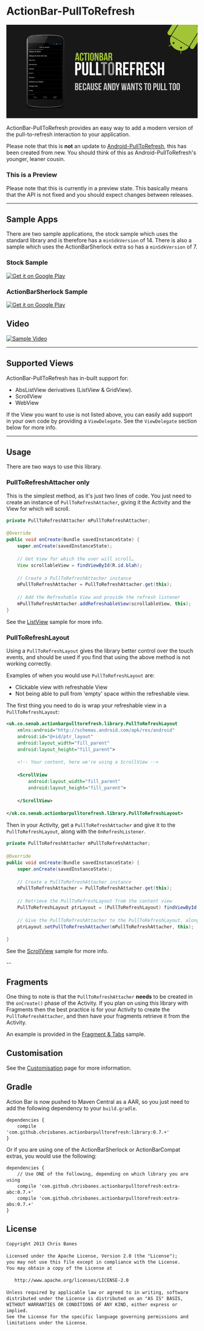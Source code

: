 # ActionBar-PullToRefresh

![ActionBar-PullToRefresh](https://github.com/chrisbanes/ActionBar-PullToRefresh/raw/master/header.png)

ActionBar-PullToRefresh provides an easy way to add a modern version of the pull-to-refresh interaction to your application.

Please note that this is __not__ an update to [Android-PullToRefresh](https://github.com/chrisbanes/Android-PullToRefresh), this has been created from new. You should think of this as Android-PullToRefresh's younger, leaner cousin.

### This is a Preview
Please note that this is currently in a preview state. This basically means that the API is not fixed and you should expect changes between releases.

---

## Sample Apps

There are two sample applications, the stock sample which uses the standard library and is therefore has a `minSdkVersion` of 14. There is also a sample which uses the ActionBarSherlock extra so has a `minSdkVersion` of 7.

### Stock Sample
[![Get it on Google Play](http://www.android.com/images/brand/get_it_on_play_logo_small.png)](http://play.google.com/store/apps/details?id=uk.co.senab.actionbarpulltorefresh.samples.stock)

### ActionBarSherlock Sample
[![Get it on Google Play](http://www.android.com/images/brand/get_it_on_play_logo_small.png)](http://play.google.com/store/apps/details?id=uk.co.senab.actionbarpulltorefresh.samples.actionbarsherlock)

## Video

[![Sample Video](http://img.youtube.com/vi/YOYtPF-4RPg/0.jpg)](https://www.youtube.com/watch?v=YOYtPF-4RPg)

---

## Supported Views

ActionBar-PullToRefresh has in-built support for:

 * AbsListView derivatives (ListView & GridView).
 * ScrollView
 * WebView

If the View you want to use is not listed above, you can easily add support in your own code by providing a `ViewDelegate`. See the `ViewDelegate` section below for more info.

---

## Usage

There are two ways to use this library.

### PullToRefreshAttacher only

This is the simplest method, as it's just two lines of code. You just need to create an instance of `PullToRefreshAttacher`, giving it the Activity and the View for which will scroll.

``` java
private PullToRefreshAttacher mPullToRefreshAttacher;

@Override
public void onCreate(Bundle savedInstanceState) {
    super.onCreate(savedInstanceState);
        
    // Get View for which the user will scroll…
    View scrollableView = findViewById(R.id.blah); 

    // Create a PullToRefreshAttacher instance
    mPullToRefreshAttacher = PullToRefreshAttacher.get(this);

    // Add the Refreshable View and provide the refresh listener
    mPullToRefreshAttacher.addRefreshableView(scrollableView, this);
}
```
See the [ListView](samples/stock/src/uk/co/senab/actionbarpulltorefresh/samples/stock/ListViewActivity.java) sample for more info.

### PullToRefreshLayout

Using a `PullToRefreshLayout` gives the library better control over the touch events, and should be used if you find that using the above method is not working correctly.

Examples of when you would use `PullToRefreshLayout` are:

* Clickable view with refreshable View
* Not being able to pull from 'empty' space within the refreshable view.

The first thing you need to do is wrap your refreshable view in a `PullToRefreshLayout`:

```xml
<uk.co.senab.actionbarpulltorefresh.library.PullToRefreshLayout
    xmlns:android="http://schemas.android.com/apk/res/android"
    android:id="@+id/ptr_layout"
    android:layout_width="fill_parent"
    android:layout_height="fill_parent">
    
    <!-- Your content, here we're using a ScrollView -->

    <ScrollView
        android:layout_width="fill_parent"
        android:layout_height="fill_parent">
            
    </ScrollView>

</uk.co.senab.actionbarpulltorefresh.library.PullToRefreshLayout>
```

Then in your Activity, get a `PullToRefreshAttacher` and give it to the `PullToRefreshLayout`, along with the `OnRefreshListener`.

``` java
private PullToRefreshAttacher mPullToRefreshAttacher;

@Override
public void onCreate(Bundle savedInstanceState) {
    super.onCreate(savedInstanceState);
        
    // Create a PullToRefreshAttacher instance
    mPullToRefreshAttacher = PullToRefreshAttacher.get(this);

    // Retrieve the PullToRefreshLayout from the content view
    PullToRefreshLayout ptrLayout = (PullToRefreshLayout) findViewById(R.id.ptr_layout);

    // Give the PullToRefreshAttacher to the PullToRefreshLayout, along with a refresh listener.
    ptrLayout.setPullToRefreshAttacher(mPullToRefreshAttacher, this);
    
}
```
See the [ScrollView](samples/stock/src/uk/co/senab/actionbarpulltorefresh/samples/stock/ScrollViewActivity.java) sample for more info.

--

## Fragments

One thing to note is that the `PullToRefreshAttacher` **needs** to be created in the `onCreate()` phase of the Activity. If you plan on using this library with Fragments then the best practice is for your Activity to create the `PullToRefreshAttacher`, and then have your fragments retrieve it from the Activity.

An example is provided in the [Fragment & Tabs](samples/stock/src/uk/co/senab/actionbarpulltorefresh/samples/stock/FragmentTabsActivity.java) sample.

## Customisation

See the [Customisation](Customisation.md) page for more information.

## Gradle

Action Bar is now pushed to Maven Central as a AAR, so you just need to add the following dependency to your `build.gradle`.
    
    dependencies {
        compile 'com.github.chrisbanes.actionbarpulltorefresh:library:0.7.+'
    }
    
Or if you are using one of the ActionBarSherlock or ActionBarCompat extras, you would use the following:

    dependencies {
        // Use ONE of the following, depending on which library you are using
        compile 'com.github.chrisbanes.actionbarpulltorefresh:extra-abc:0.7.+'
        compile 'com.github.chrisbanes.actionbarpulltorefresh:extra-abs:0.7.+'
    }

## License

    Copyright 2013 Chris Banes

    Licensed under the Apache License, Version 2.0 (the "License");
    you may not use this file except in compliance with the License.
    You may obtain a copy of the License at

       http://www.apache.org/licenses/LICENSE-2.0

    Unless required by applicable law or agreed to in writing, software
    distributed under the License is distributed on an "AS IS" BASIS,
    WITHOUT WARRANTIES OR CONDITIONS OF ANY KIND, either express or implied.
    See the License for the specific language governing permissions and
    limitations under the License.
